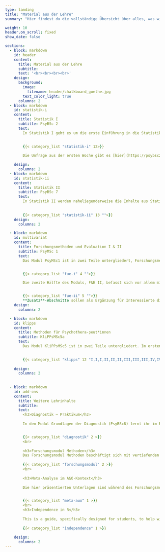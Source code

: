 ```yaml
---
type: landing
title: "Material aus der Lehre"
summary: "Hier findest du die vollständige Übersicht über alles, was wir auf dieser Seite an Lehrmaterial erstellt haben."

weight: 10
header.on_scroll: fixed
show_date: false

sections:
  - block: markdown
    id: header
    content:
      title: Material aus der Lehre
      subtitle:
      text: '<br><br><br><br>'
    design:
      background:
        image:
          filename: header/chalkboard_goethe.jpg
        text_color_light: true
      columns: 2
  - block: markdown
    id: statistik-i
    content:
      title: Statistik I
      subtitle: PsyBSc 2
      text: 
        In Statistik I geht es um die erste Einführung in die Statistik im Psychologiestudium. Dafür betrachten wir die Grundstruktur von R, Datenimport, einfache Grafiken, Deskriptivstatistiken, Verteilungsfunktionen und einige Tests.
        
        
        {{< category_list "statistik-i" 12>}}

        Die Umfrage aus der ersten Woche gibt es [hier](https://psybsc2.formr.org/). Die Daten, die dabei in der ersten Sitzung entstanden sind, können Sie [{{< icon name="download" pack="fas" >}}   hier im RDA Format](/daten/fb23.rda) und [{{< icon name="download" pack="fas" >}} hier im CSV Format](/daten/fb23.csv) herunterladen. Was welche Variablen in diesem Datensatz bedeutet, wird in der [{{< icon name="download" pack="fas" >}} Variablenübersicht](/lehre/statistik-i/variablen.pdf) erläutert.

    design:
      columns: 2
  - block: markdown
    id: statistik-ii
    content:
      title: Statistik II
      subtitle: PsyBSc 7
      text: 
        In Statistik II werden naheliegenderweise die Inhalte aus Statistik I vertieft. Behandelt werden u.a. Matrixalgebra, multiple Regression und Varianzanalysen. Außerdem gucken wir uns ein paar R-spezifische Dinge wie `ggplot2` oder das Schreiben eigener Funktionen an.
        
        
        {{< category_list "statistik-ii" 13 "">}}
    design:
      columns: 2

  - block: markdown
    id: multivariat
    content:
      title: Forschungsmethoden und Evaluation I & II
      subtitle: PsyMSc 1
      text: 
        Das Modul PsyMSc1 ist in zwei Teile untergliedert, Forschungsmethoden und Evaluation I und II. In F&E I geht es um multivariate Vorhersagemodelle, die als (multivariate) Erweiterung des Allgemeinen Linearen Modells angesehen werden können. Beispielsweise wird die Regressionsanalyse erweitert, um auch bestimmte Abhängigkeiten in den Daten modellieren zu können, sowie um auch dichotome abhängige Variablen vorhersagen zu können. Neben der multivariaten Erweiterung der Varianzanalyse (ANOVA) werden auch Datenvorbereitungsmaßnahmen vorgestellt, welche den/die Anwender/in beim Verstehen der Struktur in den Daten unterstützen sollen. Die inhaltlichen Sitzungen werden hierbei durch die Umsetzung in `R` unterstützt


        {{< category_list "fue-i" 4 "">}}

        Die zweite Hälfte des Moduls, F&E II, befasst sich vor allem mit Ansätzen zur Modellierung latenter Variablen und deren Beziehungen zueinander. Darunter fallen z.B. explorative und konfirmatorische Faktorenanalysen, die die Beziehung zwischen manifesten Variablen und den ihnen zugrundeliegenden latenten Variablen modellieren. Aber auch die Modellierung der Beziehung zwischen latenten psychologischen Konstrukten (Strukturgleichungsmodelle) und die Vergleiche von Modellen zwischen verschiedenen Gruppen, z.B. für interkulturelle Studien, ist Bestandteil dieses Semesters.


        {{< category_list "fue-ii" 5 "">}}
        **Zusatz**-Abschnitte sollen als Ergänzung für Interessierte dienen und einige angesprochene Aspekte vertiefen. Hier werden keine neuen R-Inhalte vermittelt.
    design:
      columns: 2

  - block: markdown
    id: klipps
    content:
      title: Methoden für Psychothera-peut*innen
      subtitle: KliPPsMSc5a
      text: 
        Das Modul KliPPsMSc5 ist in zwei Teile untergliedert. Im ersten Semester besuchen Sie ein Seminar, im zweiten Semester eine Vorlesung. Die hier bereitgestellten Inhalte beziehen sich auf die Seminare im ersten Semester - also den Teil 5a des Moduls. In diesem Seminar werden wir die Analysen aus verschiedenen Artikeln aus der klinischen Forschung nachvollziehen und reproduzieren. Dabei unterteilen wir das Ganze in vier Blöcke -  Regression, gemischte Modelle, Netzwerkanalyse und Meta-Analyse. Die Beiträge befassen sich vor allem mit der Umsetzung in R - theoretische Grundlagen vertiefen wir in der Sitzungen vor Ort.
        

        {{< category_list "klipps" 12 "I,I,I,II,II,II,III,III,III,IV,IV,IV">}}
        
    design:
      columns: 2
        
      
  - block: markdown
    id: add-ons
    content:
      title: Weitere Lehrinhalte
      subtitle: 
      text:
        <h3>Diagnostik – Praktikum</h3>
        
        In dem Modul Grundlagen der Diagnostik (PsyBSc8) lernt ihr im Praktikum ein psychologisches Testverfahren zu erstellen und empirisch zu überprüfen. In diesem Zusammenhang wird eine Itemanalyse und eine Exploratorische Faktorenanalyse durchgeführt. Hier könnt ihr erneut nachlesen, was im Praktikum vorgeführt wird.


        {{< category_list "diagnostik" 2 >}}
        <br>
        
        <h3>Forschungsmodul Methoden</h3>
        Das Forschungsmodul Methoden beschäftigt sich mit vertiefenden Analysen und Simulationsstudien und gibt dadurch Einblicke in die Welt der Analyse von statistischen Methoden.
          
        {{< category_list "forschungsmodul" 2 >}}
        <br>
        
        <h3>Meta-Analyse im A&O-Kontext</h3>
        
        Die hier präsentierten Unterlagen sind während des Forschungsmoduls A&O (SoSe 2020 und WiSe 2020/21) entstanden. Eine ergänzende Ressource zu Meta-Analysen im nicht-klinischen Bereich.


        {{< category_list "meta-auo" 1 >}}
        <br>
        <h3>Independence in R</h3>
        
        This is a guide, specifically designed for students, to help with your handling of R - especially when working with your own data. Here you will find detailed examples for working with R, data aggregation, descriptive and inferential statistics and much more.
        
        {{< category_list "independence" 1 >}}
  
    design:
      columns: 2
---
```



